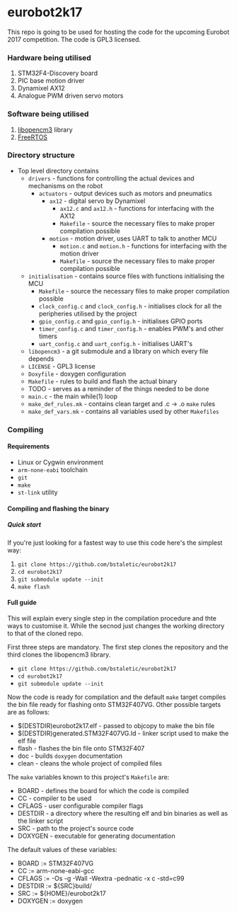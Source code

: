 # eurobot2k17

This repo is going to be used for hosting the code for the upcoming Eurobot 2017 competition. The code is GPL3 licensed.

### Hardware being utilised

1. STM32F4-Discovery board
2. PIC base motion driver
3. Dynamixel AX12
4. Analogue PWM driven servo motors

### Software being utilised

1. [libopencm3](https://libopencm3.github.io/docs/latest/stm32f4/html/modules.html) library
2. [FreeRTOS](https://freertos.org/)

### Directory structure

- Top level directory contains
  - `drivers` - functions for controlling the actual devices and mechanisms on the robot
    - `actuators` - output devices such as motors and pneumatics
      - `ax12` - digital servo by Dynamixel
        - `ax12.c` and `ax12.h` - functions for interfacing with the AX12
        - `Makefile` - source the necessary files to make proper compilation possible
      - `motion` - motion driver, uses UART to talk to another MCU
        - `motion.c` and `motion.h` - functions for interfacing with the motion driver
        - `Makefile` - source the necessary files to make proper compilation possible
  - `initialisation` - contains source files with functions initialising the MCU
    - `Makefile` - source the necessary files to make proper compilation possible
    - `clock_config.c` and `clock_config.h` - initialises clock for all the peripheries utilised by the project
    - `gpio_config.c` and `gpio_config.h` - initialises GPIO ports
    - `timer_config.c` and `timer_config.h` - enables PWM's and other timers
    - `uart_config.c` and `uart_config.h` - initialises UART's
  - `libopencm3` - a git submodule and a library on which every file depends
  - `LICENSE` - GPL3 license
  - `Doxyfile` - doxygen configuration
  - `Makefile` - rules to build and flash the actual binary
  - TODO - serves as a reminder of the things needed to be done
  - `main.c` - the main while(1) loop
  - `make_def_rules.mk` - contains clean target and .c -> .o `make` rules
  - `make_def_vars.mk` - contains all variables used by other `Makefiles`

### Compiling

#### Requirements

- Linux or Cygwin environment
- `arm-none-eabi` toolchain
- `git`
- `make`
- `st-link` utility

#### Compiling and flashing the binary

##### Quick start
If you're just looking for a fastest way to use this code here's the simplest way:
1. `git clone https://github.com/bstaletic/eurobot2k17`
2. `cd eurobot2k17`
3. `git submodule update --init`
4. `make flash`

#### Full guide
This will explain every single step in the compilation procedure and thte ways to customise it. While the secnod just changes the working directory to that of the cloned repo.

First three steps are mandatory. The first step clones the repository and the third clones the libopencm3 library.

- `git clone https://github.com/bstaletic/eurobot2k17`
- `cd eurobot2k17`
- `git submodule update --init`

Now the code is ready for compilation and the default `make` target compiles the bin file ready for flashing onto STM32F407VG. Other possible targets are as follows:

- $(DESTDIR)eurobot2k17.elf - passed to objcopy to make the bin file
- $(DESTDIR)generated.STM32F407VG.ld - linker script used to make the elf file
- flash - flashes the bin file onto STM32F407
- doc - builds `doxygen` documentation
- clean - cleans the whole project of compiled files

The `make` variables known to this project's `Makefile` are:

- BOARD - defines the board for which the code is compiled
- CC - compiler to be used
- CFLAGS - user configurable compiler flags
- DESTDIR - a directory where the resulting elf and bin binaries as well as the linker script
- SRC - path to the project's source code
- DOXYGEN - executable for generating documentation

The default values of these variables:

- BOARD := STM32F407VG
- CC := arm-none-eabi-gcc
- CFLAGS := -Os -g -Wall -Wextra -pednatic -x c -std=c99
- DESTDIR := ${SRC}build/
- SRC := ${HOME}/eurobot2k17
- DOXYGEN := doxygen
